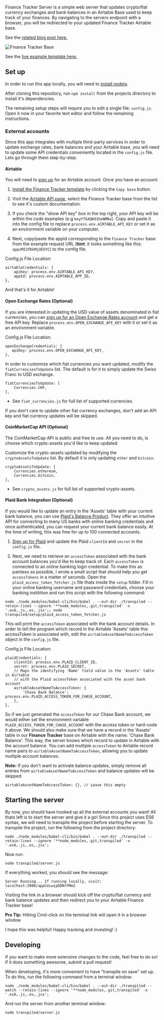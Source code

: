 Finance Tracker Server is a simple web server that updates crypto/fiat currency exchanges and bank balances in an Airtable Base used to keep track of your finances. By navigating to the servers endpoint with a browser, you will be redirected to your updated Finance Tracker Airtable base.

See the [related blog post here.](http://fabioberger.com/post/2016-06-05-finance-tracker-using-airtable/)

![Finance Tracker Base](https://cloud.githubusercontent.com/assets/2151492/15804151/341e3c32-2ab4-11e6-8c17-15b906048caa.png)

See the [live example template here.](https://airtable.com/shrA09QDhlYHBPMB3)

## Set up

In order to run this app locally, you will need to [install nodejs](https://nodejs.org/en/download/).

After cloning this repository, run `npm install` from the projects directory to install it's dependencies.

The remaining setup steps will require you to edit a single file: `config.js`. Open it now in your favorite text editor and follow the remaining instructions.

### External accounts

Since this app integrates with multiple third-party services in order to update exchange rates, bank balances and your Airtable base, you will need to update some API credentials conveniently located in the `config.js` file. Lets go through them step-by-step.

#### Airtable

You will need to [sign up](https://airtable.com/) for an Airtable account. Once you have an account:

1. [Install the Finance Tracker template](https://airtable.com/shrA09QDhlYHBPMB3) by clicking the `Copy base` button.

2. Visit the [Airtable API page](https://airtable.com/api), select the Finance Tracker base from the list to see it's custom documentation.

3. If you check the "show API key" box in the top right, your API key will be within the code examples (e.g `keyYfG4QKO1heNMNv`). Copy and paste it into the config file to replace `process.env.AIRTABLE_API_KEY` or set it as an environment variable on your computer.

4. Next, copy/paste the appId corresponding to the `Finance Tracker` base from the example request URL (**hint**: it looks something like this: `appzMI3fKkMjUEOYC`) to the config file.

Config.js File Location:

```
airtableCredentials: {
    apiKey: process.env.AIRTABLE_API_KEY,
    appId: process.env.AIRTABLE_APP_ID,
},
```

And that's it for Airtable!

#### Open Exchange Rates (Optional)

If you are interested in updating the USD value of assets denominated in fiat currencies, you can [sign up for an Open Exchange Rates account](https://openexchangerates.org/) and get a free API key. Replace `process.env.OPEN_EXCHANGE_API_KEY` with it or set it as an environment variable.

Config.js File Location:

```
openExchangeCredentials: {
   apiKey: process.env.OPEN_EXCHANGE_API_KEY,
},
```

In order to customize which fiat currencies you want updated, modify the `fiatCurrenciesToUpdate` list. The default is for it to simply update the Swiss Franc to USD exchange.

```
fiatCurrenciesToUpdate: [
    Currencies.CHF,
],
```
- See `fiat_currencies.js` for full list of supported currencies.

If you don't care to update other fiat currency exchanges, don't add an API key and fiat currency updates will be skipped.

#### CoinMarketCap API (Optional)

The CoinMarketCap API is public and free to use. All you need to do, is choose which crypto-assets you'd like to keep updated.

Customize the crypto-assets updated by modifying the `cryptoAssetsToUpdate` list. By default it is only updating `ether` and `bitcoin`.

```
cryptoAssetsToUpdate: [
    Currencies.ethereum,
    Currencies.bitcoin,
],
```
- See `crypto_assets.js` for full list of supported crypto-assets.

#### Plaid Bank Integration (Optional)

If you would like to update an entry in the 'Assets' table with your current bank balance, you can use [Plaid's Balance Product](https://plaid.com/products/balance/). They offer an intuitive API for connecting to many US banks with online banking credentials and once authenticated, you can request your current bank balance easily. At the time of writing, this was free for up to 100 connected accounts.

1. [Sign up for Plaid](https://dashboard.plaid.com/signup/) and update the Plaid `clientId` and `secret` in the `config.js` file.

2. Next, we need to retrieve an `accessToken` associated with the bank account balances you'd like to keep track of. Each `accessToken` is connected to an online banking login credential. To make this as painless as possible, I wrote a small script that should help you get `accessTokens` in a matter of seconds. Open the `plaid_access_token_fetcher.js` file thats inside the `setup` folder. Fill in your online banking username and password credentials, choose your banking institition and run this script with the following command:

```
node ./node_modules/babel-cli/bin/babel . --out-dir ./transpiled --retain-lines --ignore '**node_modules,.git,transpiled' -x '.es6,.js,.es,.jsx';; node transpiled/setup/plaid_access_token_fetcher.js
```

This will print the `accessToken` associated with the bank account details. In order to tell the program which record in the Airtable 'Assets' table this accessToken is associated with, edit the `airtableAssetNameToAccessToken` object in the `config.js` file.

Config.js File Location:

```
plaidCredentials: {
    clientId: process.env.PLAID_CLIENT_ID,
    secret: process.env.PLAID_SECRET,
    // Maps the identifying 'Name' field value in the 'Assets' table in Airtable
    // with the Plaid accessToken associated with the asset bank account
    airtableAssetNameToAccessToken: {
        'Chase Bank Balance': process.env.PLAID_ACCESS_TOKEN_FOR_CHASE_ACCOUNT,
    },
},
```
So if we just generated the `accessToken` for our Chase Bank account, we would either set the environment variable `PLAID_ACCESS_TOKEN_FOR_CHASE_ACCOUNT` with the access token or hard-code it above. We should also make sure that we have a record in the 'Assets' table in our **Finance Tracker** base on Airtable with the name: 'Chase Bank Balance'. This way, the server knows which record to update in Airtable with the account balance. You can add multiple `accessToken` to Airtable record name pairs to `airtableAssetNameToAccessToken`, allowing you to update multiple account balances.


**Note:** If you don't want to activate balance updates, simply remove all entries from `airtableAssetNameToAccessToken` and balance updates will be skipped.

```
airtableAssetNameToAccessToken: {}, // Leave this empty
```

## Starting the server

By now, you should have hooked up all the external accounts you want! All thats left is to start the server and give it a go! Since this project uses ES6 syntax, we will need to transpile the project before starting the server. To transpile the project, run the following from the project directory:

```
node ./node_modules/babel-cli/bin/babel . --out-dir ./transpiled --retain-lines --ignore '**node_modules,.git,transpiled' -x '.es6,.js,.es,.jsx';
```

Now run:

```
node transpiled/server.js
```

If everything worked, you should see the message:

```
Server Running... If running locally, visit: localhost:3000/appCeLwipDDNrFMm2
```

Visiting the link in a browser should kick off the crypto/fiat currency and bank balance updates and then redirect you to your Airtable Finance Tracker base!

**Pro Tip:** Hitting Cmd-click on the terminal link will open it in a browser window

I hope this was helpful! Happy tracking and investing! :)

## Developing

If you want to make more extensive changes to the code, feel free to do so! If it does something awesome, submit a pull request!

When developing, it's more convenient to have "transpile on save" set up. To do this, run the following command from a terminal window:

```
node ./node_modules/babel-cli/bin/babel . --out-dir ./transpiled --watch --retain-lines --ignore '**node_modules,.git,transpiled' -x '.es6,.js,.es,.jsx';
```

And run the server from another terminal window:

```
node transpiled/server.js
```
